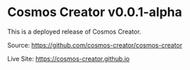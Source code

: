 # Cosmos Creator v0.0.1-alpha

This is a deployed release of Cosmos Creator.

Source: https://github.com/cosmos-creator/cosmos-creator

Live Site: https://cosmos-creator.github.io

